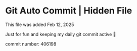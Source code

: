 # Git Auto Commit | Hidden File

This file was added Feb 12, 2025

Just for fun and keeping my daily git commit active 🤪

commit number: 406198
